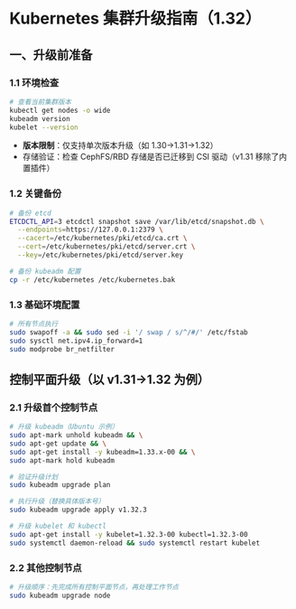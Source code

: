 # Kubernetes 集群升级指南（1.32）

## 一、升级前准备 

### 1.1 环境检查

```Bash
# 查看当前集群版本
kubectl get nodes -o wide
kubeadm version
kubelet --version
```

- **版本限制**：仅支持单次版本升级（如 1.30→1.31→1.32）
- 存储验证：检查 CephFS/RBD 存储是否已迁移到 CSI 驱动（v1.31 移除了内置插件）

### 1.2 关键备份

```Bash
# 备份 etcd
ETCDCTL_API=3 etcdctl snapshot save /var/lib/etcd/snapshot.db \
  --endpoints=https://127.0.0.1:2379 \
  --cacert=/etc/kubernetes/pki/etcd/ca.crt \
  --cert=/etc/kubernetes/pki/etcd/server.crt \
  --key=/etc/kubernetes/pki/etcd/server.key

# 备份 kubeadm 配置
cp -r /etc/kubernetes /etc/kubernetes.bak
```

### 1.3 基础环境配置

```Bash
# 所有节点执行
sudo swapoff -a && sudo sed -i '/ swap / s/^/#/' /etc/fstab
sudo sysctl net.ipv4.ip_forward=1
sudo modprobe br_netfilter
```



## 控制平面升级（以 v1.31→1.32 为例）

### 2.1 升级首个控制节点

```Bash
# 升级 kubeadm（Ubuntu 示例）
sudo apt-mark unhold kubeadm && \
sudo apt-get update && \
sudo apt-get install -y kubeadm=1.33.x-00 && \
sudo apt-mark hold kubeadm

# 验证升级计划
sudo kubeadm upgrade plan

# 执行升级（替换具体版本号）
sudo kubeadm upgrade apply v1.32.3

# 升级 kubelet 和 kubectl
sudo apt-get install -y kubelet=1.32.3-00 kubectl=1.32.3-00
sudo systemctl daemon-reload && sudo systemctl restart kubelet
```

### 2.2 其他控制节点

```Bash
# 升级顺序：先完成所有控制平面节点，再处理工作节点
sudo kubeadm upgrade node
```